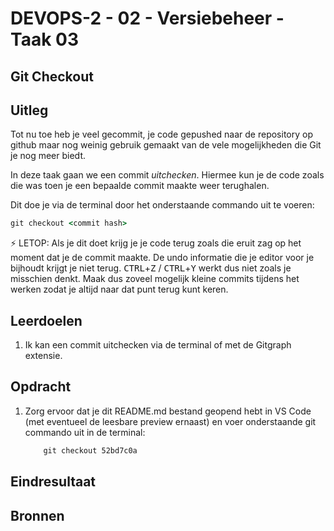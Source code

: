 # DEVOPS-2 - 02 - Versiebeheer - Taak 03

## Git Checkout

## Uitleg

Tot nu toe heb je veel gecommit, je code gepushed naar de repository op github maar nog weinig gebruik gemaakt van de vele mogelijkheden die Git je nog meer biedt.

In deze taak gaan we een commit _uitchecken_. Hiermee kun je de code zoals die was toen je een bepaalde commit maakte weer terughalen. 

Dit doe je via de terminal door het onderstaande commando uit te voeren:
```cmd
git checkout <commit hash>
```
:zap: LETOP: Als je dit doet krijg je je code terug zoals die eruit zag op het moment dat je de commit maakte. De undo informatie die je editor voor je bijhoudt krijgt je niet terug. <kbd>CTRL</kbd>+<kbd>Z</kbd> / <kbd>CTRL</kbd>+<kbd>Y</kbd> werkt dus niet zoals je misschien denkt. Maak dus zoveel mogelijk kleine commits tijdens het werken zodat je altijd naar dat punt terug kunt keren.

## Leerdoelen

1. Ik kan een commit uitchecken via de terminal of met de Gitgraph extensie.

## Opdracht

1.  Zorg ervoor dat je dit README.md bestand geopend hebt in VS Code (met eventueel de leesbare preview ernaast) en voer onderstaande git commando uit in de terminal:
    ```cmd
        git checkout 52bd7c0a
    ```


## Eindresultaat



## Bronnen